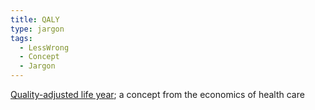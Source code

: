 ```yaml
---
title: QALY
type: jargon
tags:
  - LessWrong
  - Concept
  - Jargon
---
```


 [Quality-adjusted life year](https://en.wikipedia.org/wiki/Quality-adjusted_life_year); a concept from the economics of health care